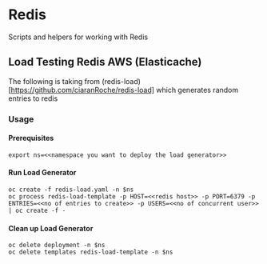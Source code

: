 # Redis

Scripts and helpers for working with Redis

## Load Testing Redis AWS (Elasticache)
The following is taking from (redis-load)[https://github.com/ciaranRoche/redis-load] which generates random entries to redis
### Usage 
#### Prerequisites
```
export ns=<<namespace you want to deploy the load generator>>
```
#### Run Load Generator
``` 
oc create -f redis-load.yaml -n $ns
oc process redis-load-template -p HOST=<<redis host>> -p PORT=6379 -p ENTRIES=<<no of entries to create>> -p USERS=<<no of concurrent user>> | oc create -f - 
```

#### Clean up Load Generator 
``` 
oc delete deployment -n $ns
oc delete templates redis-load-template -n $ns
```